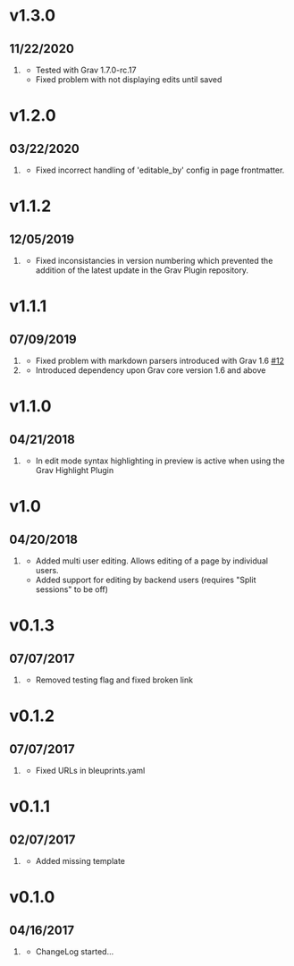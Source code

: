 # v1.3.0
##  11/22/2020

1. [](#bugfix)
    * Tested with Grav 1.7.0-rc.17
    * Fixed problem with not displaying edits until saved

# v1.2.0
##  03/22/2020

1. [](#bugfix)
    * Fixed incorrect handling of 'editable_by' config in page frontmatter. 

# v1.1.2
##  12/05/2019

1. [](#bugfix)
    * Fixed inconsistancies in version numbering which prevented the addition of the latest update in the Grav Plugin repository. 

# v1.1.1
##  07/09/2019

1. [](#bugfix)
    * Fixed problem with markdown parsers introduced with Grav 1.6 [#12](https://github.com/bleutzinn/grav-plugin-editable-simplemde/issues/12)
1. [](#new)
    * Introduced dependency upon Grav core version 1.6 and above

# v1.1.0
##  04/21/2018

1. [](#new)
    * In edit mode syntax highlighting in preview is active when using the Grav Highlight Plugin

# v1.0
##  04/20/2018

1. [](#new)
    * Added multi user editing. Allows editing of a page by individual users.
    * Added support for editing by backend users (requires "Split sessions" to be off)

# v0.1.3
##  07/07/2017

1. [](#changed)
    * Removed testing flag and fixed broken link

# v0.1.2
##  07/07/2017

1. [](#changed)
    * Fixed URLs in bleuprints.yaml

# v0.1.1
##  02/07/2017

1. [](#new)
    * Added missing template

# v0.1.0
##  04/16/2017

1. [](#new)
    * ChangeLog started...
